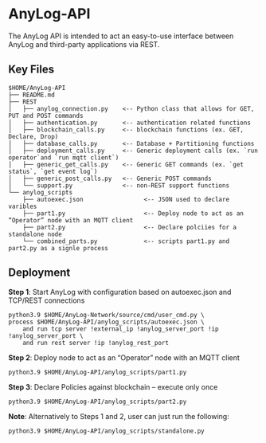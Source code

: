 # AnyLog-API
The AnyLog API is intended to act an easy-to-use interface between AnyLog and third-party applications via REST. 

## Key Files
```commandline
$HOME/AnyLog-API
├── README.md
├── REST
│   ├── anylog_connection.py    <-- Python class that allows for GET, PUT and POST commands
│   ├── authentication.py       <-- authentication related functions 
│   ├── blockchain_calls.py     <-- blockchain functions (ex. GET, Declare, Drop) 
│   ├── database_calls.py       <-- Database + Partitioning functions
│   ├── deployment_calls.py     <-- Generic deployment calls (ex. `run operator`and `run mqtt client`)
│   ├── generic_get_calls.py    <-- Generic GET commands (ex. `get status`, `get event log`) 
│   ├── generic_post_calls.py   <-- Generic POST commands
│   └── support.py              <-- non-REST support functions 
└── anylog_scripts
    ├── autoexec.json                 <-- JSON used to declare varibles  
    ├── part1.py                      <-- Deploy node to act as an “Operator” node with an MQTT client  
    ├── part2.py                      <-- Declare polciies for a standalone node 
    └── combined_parts.py             <-- scripts part1.py and part2.py as a signle process 
```

## Deployment
**Step 1**: Start AnyLog with configuration based on autoexec.json and TCP/REST connections
```commandline
python3.9 $HOME/AnyLog-Network/source/cmd/user_cmd.py \
process $HOME/AnyLog-API/anylog_scripts/autoexec.json \
    and run tcp server !external_ip !anylog_server_port !ip !anylog_server_port \ 
    and run rest server !ip !anylog_rest_port
```

**Step 2**: Deploy node to act as an “Operator” node with an MQTT client  
```commandline
python3.9 $HOME/AnyLog-API/anylog_scripts/part1.py
```

**Step 3**: Declare Policies against blockchain – execute only once
```commandline
python3.9 $HOME/AnyLog-API/anylog_scripts/part2.py
```


**Note**: Alternatively to Steps 1 and 2, user can just run the following: 
```commandline
python3.9 $HOME/AnyLog-API/anylog_scripts/standalone.py
```

